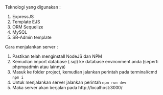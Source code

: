 Teknologi yang digunakan :
1. ExpressJS
2. Template EJS
3. ORM Sequelize
4. MySQL
5. SB-Admin template

Cara menjalankan server :
1. Pastikan telah menginstall NodeJS dan NPM
2. Kemudian import database (.sql) ke database environment anda (seperti phpmyadmin atau lainnya)
3. Masuk ke folder project, kemudian jalankan perintah pada terminal/cmd ```npm i```
4. Untuk menjalankan server jalankan perintah ```npm run dev```
5. Maka server akan berjalan pada http://localhost:3000/
